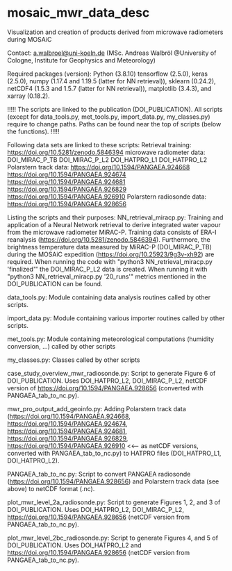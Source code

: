 # mosaic_mwr_data_desc
Visualization and creation of products derived from microwave radiometers during MOSAiC

Contact: a.walbroel@uni-koeln.de (MSc. Andreas Walbröl @University of Cologne, Institute for Geophysics and Meteorology)

Required packages (version): Python (3.8.10) 
tensorflow (2.5.0), keras (2.5.0), numpy (1.17.4 and 1.19.5 (latter for NN retrieval)), sklearn (0.24.2), netCDF4 (1.5.3 and 1.5.7 (latter for NN retrieval)), matplotlib (3.4.3), and xarray (0.18.2).

!!!!!
The scripts are linked to the publication (DOI_PUBLICATION). All scripts (except for data_tools.py, met_tools.py, import_data.py, my_classes.py) require to change paths. Paths can be found near the top of scripts (below the functions). 
!!!!!

Following data sets are linked to these scripts:
Retrieval training:
  https://doi.org/10.5281/zenodo.5846394
microwave radiometer data:
  DOI_MIRAC_P_TB
  DOI_MIRAC_P_L2
  DOI_HATPRO_L1
  DOI_HATPRO_L2
Polarstern track data:
  https://doi.org/10.1594/PANGAEA.924668
  https://doi.org/10.1594/PANGAEA.924674
  https://doi.org/10.1594/PANGAEA.924681
  https://doi.org/10.1594/PANGAEA.926829
  https://doi.org/10.1594/PANGAEA.926910
Polarstern radiosonde data:
  https://doi.org/10.1594/PANGAEA.928656

Listing the scripts and their purposes:
NN_retrieval_miracp.py: Training and application of a Neural Network retrieval to derive integrated water vapour from the microwave radiometer MiRAC-P. Training data consists of ERA-I reanalysis (https://doi.org/10.5281/zenodo.5846394). Furthermore, the brightness temperature data measured by MiRAC-P (DOI_MIRAC_P_TB) during the MOSAiC expedition (https://doi.org/10.25923/9g3v-xh92) are required. When running the code with "python3 NN_retrieval_miracp.py 'finalized'" the DOI_MIRAC_P_L2 data is created. When running it with "python3 NN_retrieval_miracp.py '20_runs'" metrics mentioned in the DOI_PUBLICATION can be found.

data_tools.py: Module containing data analysis routines called by other scripts.

import_data.py: Module containing various importer routines called by other scripts.

met_tools.py: Module containing meteorological computations (humidity conversion, ...) called by other scripts

my_classes.py: Classes called by other scripts

case_study_overview_mwr_radiosonde.py: Script to generate Figure 6 of DOI_PUBLICATION. Uses DOI_HATPRO_L2, DOI_MIRAC_P_L2, netCDF version of https://doi.org/10.1594/PANGAEA.928656 (converted with PANGAEA_tab_to_nc.py).

mwr_pro_output_add_geoinfo.py: Adding Polarstern track data (https://doi.org/10.1594/PANGAEA.924668, https://doi.org/10.1594/PANGAEA.924674, https://doi.org/10.1594/PANGAEA.924681, https://doi.org/10.1594/PANGAEA.926829, https://doi.org/10.1594/PANGAEA.926910 <<-- as netCDF versions, converted with PANGAEA_tab_to_nc.py) to HATPRO files (DOI_HATPRO_L1, DOI_HATPRO_L2).

PANGAEA_tab_to_nc.py: Script to convert PANGAEA radiosonde (https://doi.org/10.1594/PANGAEA.928656) and Polarstern track data (see above) to netCDF format (.nc).

plot_mwr_level_2a_radiosonde.py: Script to generate Figures 1, 2, and 3 of DOI_PUBLICATION. Uses DOI_HATPRO_L2, DOI_MIRAC_P_L2, https://doi.org/10.1594/PANGAEA.928656 (netCDF version from PANGAEA_tab_to_nc.py).

plot_mwr_level_2bc_radiosonde.py: Script to generate Figures 4, and 5 of DOI_PUBLICATION. Uses DOI_HATPRO_L2 and https://doi.org/10.1594/PANGAEA.928656 (netCDF version from PANGAEA_tab_to_nc.py).
